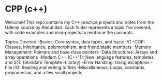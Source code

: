 # CPP (c++)
Welcome! This repo contains my C++ practice projects and notes from the Udemy course by Abdul Bari. Each folder represents a topic I’ve covered, with code examples and mini-projects to reinforce the concepts.

Topics Covered
-Basics: Core syntax, data types, and basic I/O
-OOP: Classes, inheritance, polymorphism, and friend/static members
-Memory Management: Pointers and base class pointers
-Data Structures: Arrays and array operations
-Modern C++ (C++11): New language features, templates, and STL (Standard Template -Library)
-Error Handling: Using exceptions
-File I/O: Reading and writing to files
-Miscellaneous: Loops, constants, preprocessor, and a few small projects